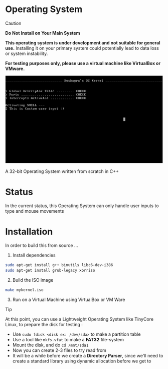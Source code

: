 # Operating System

> [!CAUTION]
> **Do Not Install on Your Main System**
> 
> **This operating system is under development and not suitable for general use.** Installing it on your primary system could potentially lead to data loss or system instability.
> 
> **For testing purposes only, please use a virtual machine like VirtualBox or VMware.**

![Operating System](./os.png)

A 32-bit Operating System written from scratch in C++

# Status

In the current status, this Operating System can only handle user inputs to type and mouse movements

# Installation

In order to build this from source ...

1. Install dependencies

```bash
sudo apt-get install g++ binutils libc6-dev-i386
sudo apt-get install grub-legacy xorriso
```

2. Build the ISO image

```bash
make mykernel.iso
```

3. Run on a Virtual Machine using VirtualBox or VM Ware

> [!TIP]
> At this point, you can use a Lightweight Operating System like TinyCore Linux, to prepare the disk for testing :
> - Use `sudo fdisk <disk ex: /dev/sda>` to make a partition table
> - Use a tool like `mkfs.vfat` to make a **FAT32** file-system
> - Mount the disk, and do `cd /mnt/sda1`
> - Now you can create 2-3 files to try read from
> - It will be a while before we create a **Directory Parser**, since we'll need to create a standard library using dynamic allocation before we get to 